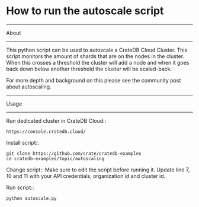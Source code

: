 How to run the autoscale script
===============================

*****
About
*****

This python script can be used to autoscale a CrateDB Cloud Cluster. This script monitors the amount of shards that are on the nodes in the cluster. 
When this crosses a threshold the cluster will add a node and when it goes back down below another threshold the cluster will be scaled-back.

For more depth and background on this please see the community post about autoscaling. <ADD LINK>

*****
Usage
*****

Run dedicated cluster in CrateDB Cloud::

    https://console.cratedb.cloud/

Install script::

    git clone https://github.com/crate/cratedb-examples
    cd cratedb-examples/topic/autoscaling


Change script::
  Make sure to edit the script before running it. 
  Update line 7, 10 and 11 with your API credentials, organization id and cluster id. 

Run script::

    python autoscale.py


